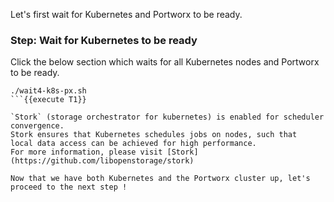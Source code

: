 Let's first wait for Kubernetes and Portworx to be ready.

### Step: Wait for Kubernetes to be ready

Click the below section which waits for all Kubernetes nodes and Portworx to be ready.
```
./wait4-k8s-px.sh
```{{execute T1}}

`Stork` (storage orchestrator for kubernetes) is enabled for scheduler convergence.
Stork ensures that Kubernetes schedules jobs on nodes, such that
local data access can be achieved for high performance.
For more information, please visit [Stork](https://github.com/libopenstorage/stork)

Now that we have both Kubernetes and the Portworx cluster up, let's proceed to the next step !
